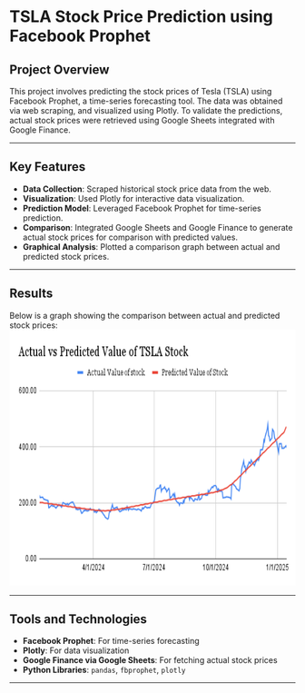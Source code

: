 # TSLA Stock Price Prediction using Facebook Prophet

## Project Overview
This project involves predicting the stock prices of Tesla (TSLA) using Facebook Prophet, a time-series forecasting tool. The data was obtained via web scraping, and visualized using Plotly. To validate the predictions, actual stock prices were retrieved using Google Sheets integrated with Google Finance. 

---

## Key Features

- **Data Collection**: Scraped historical stock price data from the web.
- **Visualization**: Used Plotly for interactive data visualization.
- **Prediction Model**: Leveraged Facebook Prophet for time-series prediction.
- **Comparison**: Integrated Google Sheets and Google Finance to generate actual stock prices for comparison with predicted values.
- **Graphical Analysis**: Plotted a comparison graph between actual and predicted stock prices.

---

## Results

Below is a graph showing the comparison between actual and predicted stock prices:
<img src="static\Actual vs Predicted Value of TSLA Stock.png" alt="Actual vs Predicted Value of TSLA Stock" width="700" height="450" />

---

## Tools and Technologies

- **Facebook Prophet**: For time-series forecasting
- **Plotly**: For data visualization
- **Google Finance via Google Sheets**: For fetching actual stock prices
- **Python Libraries**: `pandas`, `fbprophet`, `plotly`

---
